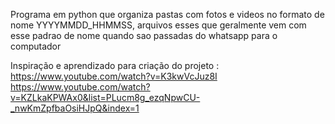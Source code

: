 Programa em python que organiza pastas com fotos e videos no formato de nome YYYYMMDD_HHMMSS,
arquivos esses que geralmente vem com esse padrao de nome quando sao passadas do whatsapp para o computador

Inspiração e aprendizado para criação do projeto : 
https://www.youtube.com/watch?v=K3kwVcJuz8I
https://www.youtube.com/watch?v=KZLkaKPWAx0&list=PLucm8g_ezqNpwCU-_nwKmZpfbaOsiHJpQ&index=1
